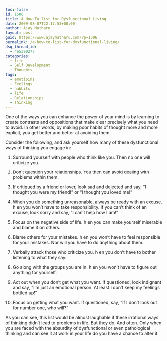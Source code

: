```yaml
---
toc: false
id: 1506
title: A How-To list for Dysfunctional Living
date: 2009-08-07T22:17:53+00:00
author: Ajay Matharu
layout: post
guid: https://www.ajaymatharu.com/?p=1506
permalink: /a-how-to-list-for-dysfunctional-living/
dsq_thread_id:
  - 465390277
categories:
  - life
  - Self Development
  - Thoughts
tags:
  - emotioins
  - Feelings
  - habbits
  - life
  - Relationships
  - Thinking
---
```

One of the ways you can enhance the power of your mind is by learning to create contrasts and oppositions that make clear precisely what you need to avoid. In other words, by making poor habits of thought more and more explicit, you get better and better at avoiding them.

Consider the following, and ask yourself how many of these dysfunctional ways of thinking you engage in:
  
1. Surround yourself with people who think like you. Then no one will criticize you.
  
2. Don’t question your relationships. You then can avoid dealing with problems within them.
  
3. If critiqued by a friend or lover, look sad and dejected and say, “I thought you were my friend!” or “I thought you loved me!”
  
4. When you do something unreasonable, always be ready with an excuse. h en you won’t have to take responsibility. If you can’t think of an excuse, look sorry and say, “I can’t help how I am!”
  
5. Focus on the negative side of life. h en you can make yourself miserable and blame it on others.
  
6. Blame others for your mistakes. h en you won’t have to feel responsible for your mistakes. Nor will you have to do anything about them.
  
7. Verbally attack those who criticize you. h en you don’t have to bother listening to what they say.
  
8. Go along with the groups you are in. h en you won’t have to figure out anything for yourself.
  
9. Act out when you don’t get what you want. If questioned, look indignant and say, “I’m just an emotional person. At least I don’t keep my feelings bottled up!”
  
10. Focus on getting what you want. If questioned, say, “If I don’t look out for number one, who will?”

As you can see, this list would be almost laughable if these irrational ways of thinking didn’t lead to problems in life. But they do. And often. Only when you are faced with the absurdity of dysfunctional or even pathological thinking and can see it at work in your life do you have a chance to alter it.
